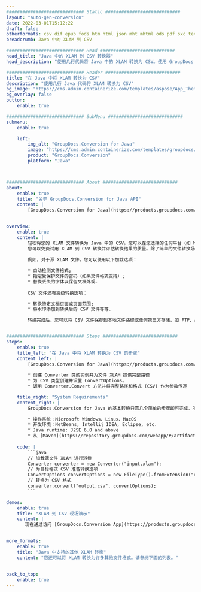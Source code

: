 ```yaml
---
############################# Static ############################
layout: "auto-gen-conversion"
date: 2022-03-01T15:12:22
draft: false
otherformats: csv dif epub fods htm html json mht mhtml ods pdf sxc tex tsv xlam xls xlsb xlsm xlsx xlt xltm xltx xml xps
breadcrumb: Java 中的 XLAM 到 CSV

############################# Head ############################
head_title: "Java 中的 XLAM 到 CSV 转换器"
head_description: "使用几行代码将 Java 中的 XLAM 转换为 CSV。使用 GroupDocs 文档转换 API 转换 160 多种文件格式。"

############################# Header ############################
title: "在 Java 中将 XLAM 转换为 CSV"
description: "使用几行 Java 代码将 XLAM 转换为 CSV"
bg_image: "https://cms.admin.containerize.com/templates/aspose/App_Themes/V3/images/bg/header1.png"
bg_overlay: false
button:
    enable: true

############################# SubMenu ############################
submenu:
    enable: true

    left:
        img_alt: "GroupDocs.Conversion for Java"
        image: "https://cms.admin.containerize.com/templates/groupdocs/images/product-logos/90x90-noborder/groupdocs-conversion-java.png"
        product: "GroupDocs.Conversion"
        platform: "Java"



############################# About ############################
about:
    enable: true
    title: "关于 GroupDocs.Conversion for Java API"
    content: |
        [GroupDocs.Conversion for Java](https://products.groupdocs.com/conversion/java/)可用于转换Microsoft Word、Excel、PowerPoint、PDF、Visio等格式。 GroupDocs.Conversion 是一个独立的 API，适用于需要高性能的后端和内部系统。它不依赖于任何软件，例如 Microsoft 或 Open Office。
    

overview:
    enable: true
    content: |
        轻松将您的 XLAM 文件转换为 Java 中的 CSV。您可以在您选择的任何平台（如 Windows、Linux、macOS）中仅使用几行 Java 代码行。
        您可以免费试用 XLAM 到 CSV 转换并评估转换结果的质量。除了简单的文件转换场景，您还可以尝试更高级的选项来加载源 XLAM 文件和保存输出 CSV 结果。 
        
        例如，对于源 XLAM 文件，您可以使用以下加载选项：

        * 自动检测文件格式;
        * 指定受保护文件的密码（如果文件格式支持）;
        * 替换丢失的字体以保留文档外观.
        
        CSV 文件还有高级转换选项：

        * 转换特定文档页面或页面范围;
        * 将水印添加到转换后的 CSV 文件等等.

        转换完成后，您可以将 CSV 文件保存到本地文件路径或任何第三方存储，如 FTP、Amazon S3、Google Drive、Dropbox 等。请注意 - 将 XLAM 转换为 CSV 无需安装任何额外的软件 - 如 MS Office、Open Office、Adobe Acrobat Reader 等。


############################# Steps ############################
steps:
    enable: true
    title_left: "在 Java 中将 XLAM 转换为 CSV 的步骤"
    content_left: |
        [GroupDocs.Conversion for Java](https://products.groupdocs.com/conversion/java/) 让开发人员只需几行代码即可轻松地将 XLAM 文件转换为 CSV。
        
        * 创建 Converter 类的实例并为文件 XLAM 提供完整路径
        * 为 CSV 类型创建并设置 ConvertOptions。
        * 调用 Converter.Convert 方法并将完整路径和格式 (CSV) 作为参数传递

    title_right: "System Requirements"
    content_right: |
        GroupDocs.Conversion for Java 的基本转换只需几个简单的步骤即可完成。所有主要平台和操作系统都支持我们的 API。在执行以下代码之前，请确保您的系统上安装了以下先决条件。

        * 操作系统：Microsoft Windows、Linux、MacOS
        * 开发环境：NetBeans, Intellij IDEA, Eclipse, etc.
        * Java runtime: J2SE 6.0 and above
        * 从 [Maven](https://repository.groupdocs.com/webapp/#/artifacts/browse/tree/General/repo/com/groupdocs/groupdocs-conversion) 获取最新的 GroupDocs.Conversion for Java
         
    code: |
        ```java    
        // 加载源文件 XLAM 进行转换
        Converter converter = new Converter("input.xlam");
        // 为目标格式 CSV 准备转换选项
        ConvertOptions convertOptions = new FileType().fromExtension("csv").getConvertOptions();
        // 转换为 CSV 格式
        converter.convert("output.csv", convertOptions);
        ```

demos:
    enable: true
    title: "XLAM 到 CSV 现场演示"
    content: |
       现在通过访问 [GroupDocs.Conversion App](https://products.groupdocs.app/conversion/family) 网站将 XLAM 转换为 CSV。在线演示具有以下优点
          

more_formats:
    enable: true
    title: "Java 中支持的其他 XLAM 转换"
    content: "您还可以将 XLAM 转换为许多其他文件格式。请参阅下面的列表。"
       
       
back_to_top:
    enable: true
---
```

